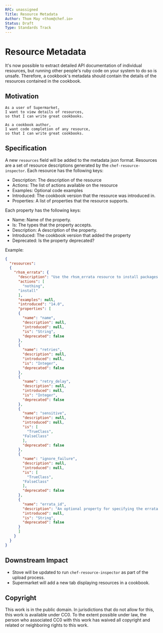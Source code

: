```yaml
---
RFC: unassigned
Title: Resource Metadata
Author: Thom May <thom@chef.io>
Status: Draft
Type: Standards Track
---
```


# Resource Metadata

It's now possible to extract detailed API documentation of individual
resources, but running other people's ruby code on your system to do so
is unsafe. Therefore, a cookbook's metadata should contain the details of
the resources contained in the cookbook.

## Motivation

    As a user of Supermarket,
    I want to view details of resources,
    so that I can write great cookbooks.

    As a cookbook author,
    I want code completion of any resource,
    so that I can write great cookbooks.

## Specification

A new `resources` field will be added to the metadata json format.
Resources are a set of resource descriptions generated by the
`chef-resource-inspector`. Each resource has the following keys:

* Description: The description of the resource
* Actions: The list of actions available on the resource
* Examples: Optional code examples
* Introduced: The cookbook version that the resource was introduced in.
* Properties: A list of properties that the resource supports.

Each property has the following keys:
* Name: Name of the property.
* Is: The types that the property accepts.
* Description: A description of the property.
* Introduced: The cookbook version that added the property
* Deprecated: Is the property deprecated?

Example:
```json
{
  "resources":
  {
    "rhsm_errata": {
      "description": "Use the rhsm_errata resource to install packages associated with a given Red Hat Subscription Manager Errata ID. This is helpful if packages to mitigate a single vulnerability must be installed on your hosts.",
      "actions": [
        "nothing",
      "install"
      ],
      "examples": null,
      "introduced": "14.0",
      "properties": [
      {
        "name": "name",
        "description": null,
        "introduced": null,
        "is": "String",
        "deprecated": false
      },
      {
        "name": "retries",
        "description": null,
        "introduced": null,
        "is": "Integer",
        "deprecated": false
      },
      {
        "name": "retry_delay",
        "description": null,
        "introduced": null,
        "is": "Integer",
        "deprecated": false
      },
      {
        "name": "sensitive",
        "description": null,
        "introduced": null,
        "is": [
          "TrueClass",
        "FalseClass"
        ],
        "deprecated": false
      },
      {
        "name": "ignore_failure",
        "description": null,
        "introduced": null,
        "is": [
          "TrueClass",
        "FalseClass"
        ],
        "deprecated": false
      },
      {
        "name": "errata_id",
        "description": "An optional property for specifying the errata ID if not using the resource's name.",
        "introduced": null,
        "is": "String",
        "deprecated": false
      }
      ]
    }
  }
}
```
## Downstream Impact

* Stove will be updated to run `chef-resource-inspector` as part of the upload process.
* Supermarket will add a new tab displaying resources in a cookbook.

## Copyright

This work is in the public domain. In jurisdictions that do not allow for this,
this work is available under CC0. To the extent possible under law, the person
who associated CC0 with this work has waived all copyright and related or
neighboring rights to this work.

